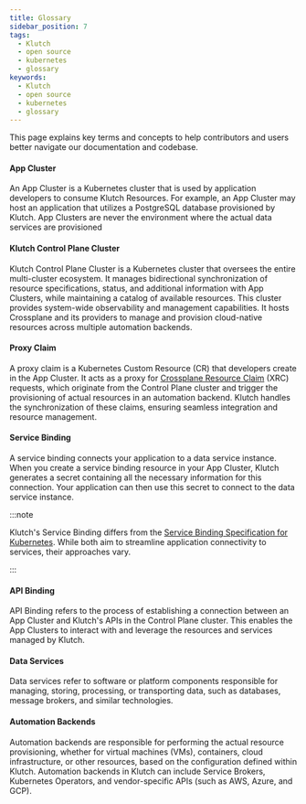 ```yaml
---
title: Glossary
sidebar_position: 7
tags:
  - Klutch
  - open source
  - kubernetes
  - glossary
keywords:
  - Klutch
  - open source
  - kubernetes
  - glossary
---
```


This page explains key terms and concepts to help contributors and users better navigate our documentation and codebase.

#### App Cluster

An App Cluster is a Kubernetes cluster that is used by application developers to consume Klutch Resources. For example,
an App Cluster may host an application that utilizes a PostgreSQL database provisioned by Klutch. App Clusters are never
the environment where the actual data services are provisioned

#### Klutch Control Plane Cluster

Klutch Control Plane Cluster is a Kubernetes cluster that oversees the entire multi-cluster ecosystem. It manages
bidirectional synchronization of resource specifications, status, and additional information with App Clusters, while
maintaining a catalog of available resources. This cluster provides system-wide observability and management
capabilities. It hosts Crossplane and its providers to manage and provision cloud-native resources across multiple
automation backends.

#### Proxy Claim

A proxy claim is a Kubernetes Custom Resource (CR) that developers create in the App Cluster. It acts as a proxy for
[Crossplane Resource Claim](https://docs.crossplane.io/latest/concepts/claims/) (XRC) requests, which originate from the
Control Plane cluster and trigger the provisioning of actual resources in an automation backend. Klutch handles the
synchronization of these claims, ensuring seamless integration and resource management.

#### Service Binding

A service binding connects your application to a data service instance. When you create a service binding resource in
your App Cluster, Klutch generates a secret containing all the necessary information for this connection. Your
application can then use this secret to connect to the data service instance.

:::note

Klutch's Service Binding differs from the [Service Binding Specification for Kubernetes](https://github.com/servicebinding).
While both aim to streamline application connectivity to services, their approaches vary.

:::

#### API Binding

API Binding refers to the process of establishing a connection between an App Cluster and Klutch's APIs in the Control
Plane cluster. This enables the App Clusters to interact with and leverage the resources and services managed by Klutch.

#### Data Services

Data services refer to software or platform components responsible for managing, storing, processing, or transporting
data, such as databases, message brokers, and similar technologies.

#### Automation Backends

Automation backends are responsible for performing the actual resource provisioning, whether for virtual machines (VMs),
containers, cloud infrastructure, or other resources, based on the configuration defined within Klutch. Automation
backends in Klutch can include Service Brokers, Kubernetes Operators, and vendor-specific APIs (such as AWS, Azure,
and GCP).

